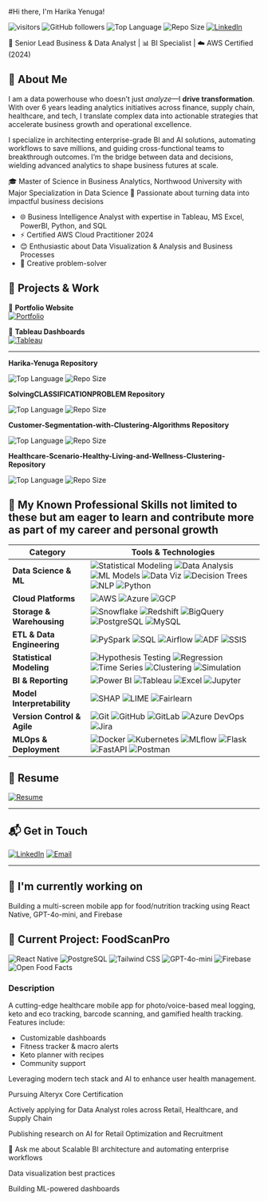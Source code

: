 #Hi there, I'm Harika Yenuga!

![visitors](https://visitor-badge.laobi.icu/badge?page_id=harikayenuga-personal-profile)
![GitHub followers](https://img.shields.io/github/followers/yenugah80?style=social)
![Top Language](https://img.shields.io/github/languages/top/yenugah80/Harika-Yenuga)
![Repo Size](https://img.shields.io/github/repo-size/yenugah80/Harika-Yenuga)
[![LinkedIn](https://img.shields.io/badge/-LinkedIn-0077B5?style=flat&logo=linkedin&logoColor=white)](https://www.linkedin.com/in/harika-ye/)

🎯 Senior Lead Business & Data Analyst | 📊 BI Specialist | ☁️ AWS Certified (2024)

## 🚀 About Me

I am a data powerhouse who doesn’t just *analyze*—I **drive transformation**. With over 6 years leading analytics initiatives across finance, supply chain, healthcare, and tech, I translate complex data into actionable strategies that accelerate business growth and operational excellence. 

I specialize in architecting enterprise-grade BI and AI solutions, automating workflows to save millions, and guiding cross-functional teams to breakthrough outcomes. I’m the bridge between data and decisions, wielding advanced analytics to shape business futures at scale.

🎓 Master of Science in Business Analytics, Northwood University with Major Specialization in Data Science
🧠 Passionate about turning data into impactful business decisions

- 🌐 Business Intelligence Analyst with expertise in Tableau, MS Excel, PowerBI, Python, and SQL  
- ⚡ Certified AWS Cloud Practitioner 2024  
- 😊 Enthusiastic about Data Visualization & Analysis and Business Processes  
- 🧠 Creative problem-solver  

## 🚀 Projects & Work

🔹 **Portfolio Website**  
[![Portfolio](https://img.shields.io/badge/-Visit_My_Portfolio-blue?style=flat-square&logo=vercel&logoColor=white)](https://harika-yenuga.vercel.app/)

🔹 **Tableau Dashboards**  
[![Tableau](https://img.shields.io/badge/-My_Tableau_Projects-yellow?style=flat-square&logo=tableau&logoColor=white)](https://public.tableau.com/app/profile/harika.yenuga/vizzes)

---

**Harika-Yenuga Repository**

![Top Language](https://img.shields.io/github/languages/top/yenugah80/Harika-Yenuga)
![Repo Size](https://img.shields.io/github/repo-size/yenugah80/Harika-Yenuga)

**SolvingCLASSIFICATIONPROBLEM Repository**

![Top Language](https://img.shields.io/github/languages/top/yenugah80/SolvingCLASSIFICATIONPROBLEM)
![Repo Size](https://img.shields.io/github/repo-size/yenugah80/SolvingCLASSIFICATIONPROBLEM)

**Customer-Segmentation-with-Clustering-Algorithms Repository**

![Top Language](https://img.shields.io/github/languages/top/yenugah80/Customer-Segmentation-with-Clustering-Algorithms)
![Repo Size](https://img.shields.io/github/repo-size/yenugah80/Customer-Segmentation-with-Clustering-Algorithms)

**Healthcare-Scenario-Healthy-Living-and-Wellness-Clustering- Repository**

![Top Language](https://img.shields.io/github/languages/top/yenugah80/Healthcare-Scenario-Healthy-Living-and-Wellness-Clustering-)
![Repo Size](https://img.shields.io/github/repo-size/yenugah80/Healthcare-Scenario-Healthy-Living-and-Wellness-Clustering-)


## 🧠 My Known Professional Skills not limited to these but am eager to learn and contribute more as part of my career and personal growth

| **Category** | **Tools & Technologies** |
|--------------|---------------------------|
| **Data Science & ML** | ![Statistical Modeling](https://img.shields.io/badge/-Statistical_Modeling-blueviolet?style=flat-square) ![Data Analysis](https://img.shields.io/badge/-Data_Analysis-teal?style=flat-square) ![ML Models](https://img.shields.io/badge/-ML_Models-orange?style=flat-square) ![Data Viz](https://img.shields.io/badge/-Data_Visualization-9cf?style=flat-square) ![Decision Trees](https://img.shields.io/badge/-Decision_Trees-green?style=flat-square) ![NLP](https://img.shields.io/badge/-NLP-yellow?style=flat-square) ![Python](https://img.shields.io/badge/-Python-3776AB?style=flat-square&logo=python&logoColor=white) |
| **Cloud Platforms** | ![AWS](https://img.shields.io/badge/-AWS-orange?style=flat-square&logo=amazonaws&logoColor=white) ![Azure](https://img.shields.io/badge/-Microsoft_Azure-0078D4?style=flat-square&logo=microsoftazure&logoColor=white) ![GCP](https://img.shields.io/badge/-Google_Cloud_Platform-4285F4?style=flat-square&logo=googlecloud&logoColor=white) |
| **Storage & Warehousing** | ![Snowflake](https://img.shields.io/badge/-Snowflake-29B5E8?style=flat-square&logo=snowflake&logoColor=white) ![Redshift](https://img.shields.io/badge/-Redshift-8C3AFA?style=flat-square&logo=amazon-redshift&logoColor=white) ![BigQuery](https://img.shields.io/badge/-BigQuery-669DF6?style=flat-square&logo=googlecloud&logoColor=white) ![PostgreSQL](https://img.shields.io/badge/-PostgreSQL-336791?style=flat-square&logo=postgresql&logoColor=white) ![MySQL](https://img.shields.io/badge/-MySQL-4479A1?style=flat-square&logo=mysql&logoColor=white) |
| **ETL & Data Engineering** | ![PySpark](https://img.shields.io/badge/-PySpark-FDEE21?style=flat-square&logo=apachespark&logoColor=black) ![SQL](https://img.shields.io/badge/-SQL-003B57?style=flat-square) ![Airflow](https://img.shields.io/badge/-Airflow-017CEE?style=flat-square&logo=apacheairflow&logoColor=white) ![ADF](https://img.shields.io/badge/-Azure_Data_Factory-0078D4?style=flat-square) ![SSIS](https://img.shields.io/badge/-SSIS-blue?style=flat-square) |
| **Statistical Modeling** | ![Hypothesis Testing](https://img.shields.io/badge/-Hypothesis_Testing-purple?style=flat-square) ![Regression](https://img.shields.io/badge/-Regression-orange?style=flat-square) ![Time Series](https://img.shields.io/badge/-Time_Series-F77F00?style=flat-square) ![Clustering](https://img.shields.io/badge/-Clustering-2A9D8F?style=flat-square) ![Simulation](https://img.shields.io/badge/-Monte_Carlo_Simulation-FF6F61?style=flat-square) |
| **BI & Reporting** | ![Power BI](https://img.shields.io/badge/-Power_BI-F2C811?style=flat-square&logo=powerbi&logoColor=black) ![Tableau](https://img.shields.io/badge/-Tableau-E97627?style=flat-square&logo=tableau&logoColor=white) ![Excel](https://img.shields.io/badge/-Excel-217346?style=flat-square&logo=microsoftexcel&logoColor=white) ![Jupyter](https://img.shields.io/badge/-Jupyter-F37626?style=flat-square&logo=jupyter&logoColor=white) |
| **Model Interpretability** | ![SHAP](https://img.shields.io/badge/-SHAP-6A1B9A?style=flat-square) ![LIME](https://img.shields.io/badge/-LIME-00C853?style=flat-square) ![Fairlearn](https://img.shields.io/badge/-Fairlearn-AB47BC?style=flat-square) |
| **Version Control & Agile** | ![Git](https://img.shields.io/badge/-Git-F05032?style=flat-square&logo=git&logoColor=white) ![GitHub](https://img.shields.io/badge/-GitHub-181717?style=flat-square&logo=github&logoColor=white) ![GitLab](https://img.shields.io/badge/-GitLab-FCA121?style=flat-square&logo=gitlab&logoColor=white) ![Azure DevOps](https://img.shields.io/badge/-Azure_DevOps-0078D7?style=flat-square&logo=azuredevops&logoColor=white) ![Jira](https://img.shields.io/badge/-Jira-0052CC?style=flat-square&logo=jira&logoColor=white) |
| **MLOps & Deployment** | ![Docker](https://img.shields.io/badge/-Docker-2496ED?style=flat-square&logo=docker&logoColor=white) ![Kubernetes](https://img.shields.io/badge/-Kubernetes-326CE5?style=flat-square&logo=kubernetes&logoColor=white) ![MLflow](https://img.shields.io/badge/-MLflow-2C384A?style=flat-square) ![Flask](https://img.shields.io/badge/-Flask-000000?style=flat-square&logo=flask&logoColor=white) ![FastAPI](https://img.shields.io/badge/-FastAPI-009688?style=flat-square) ![Postman](https://img.shields.io/badge/-Postman-FF6C37?style=flat-square&logo=postman&logoColor=white) |


## 📄 Resume

[![Resume](https://img.shields.io/badge/-Download_Resume-orange?style=flat-square&logo=adobeacrobatreader&logoColor=white)](https://github.com/yenugah80/Resume-HarikaY/raw/main/HARIKAYENUGA.pdf)

---

## 📬 Get in Touch

[![LinkedIn](https://img.shields.io/badge/-LinkedIn-0077B5?style=flat&logo=linkedin&logoColor=white)](https://www.linkedin.com/in/harika-ye/)
[![Email](https://img.shields.io/badge/-Email_Directly-D14836?style=flat-square&logo=gmail&logoColor=white)](mailto:harika20y@gmail.com)

---

## 🧪 I'm currently working on
Building a multi-screen mobile app for food/nutrition tracking using React Native, GPT-4o-mini, and Firebase

## 🚀 Current Project: FoodScanPro

![React Native](https://img.shields.io/badge/-React%20Native-20232A?style=flat&logo=react&logoColor=61DAFB)
![PostgreSQL](https://img.shields.io/badge/-PostgreSQL-336791?style=flat&logo=postgresql&logoColor=white)
![Tailwind CSS](https://img.shields.io/badge/-Tailwind-38B2AC?style=flat&logo=tailwind-css&logoColor=white)
![GPT-4o-mini](https://img.shields.io/badge/-GPT--4o--mini-00AABB?style=flat&logo=chatgpt&logoColor=white)
![Firebase](https://img.shields.io/badge/-Firebase-FFCA28?style=flat&logo=firebase&logoColor=black)
![Open Food Facts](https://img.shields.io/badge/-Open%20Food%20Facts-FF6F00?style=flat&logo=foodpanda&logoColor=white)

### Description
A cutting-edge healthcare mobile app for photo/voice-based meal logging, keto and eco tracking, barcode scanning, and gamified health tracking. Features include:
- Customizable dashboards
- Fitness tracker & macro alerts
- Keto planner with recipes
- Community support

Leveraging modern tech stack and AI to enhance user health management.


Pursuing Alteryx Core Certification

Actively applying for Data Analyst roles across Retail, Healthcare, and Supply Chain

Publishing research on AI for Retail Optimization and Recruitment

💬 Ask me about
Scalable BI architecture and automating enterprise workflows

Data visualization best practices

Building ML-powered dashboards
